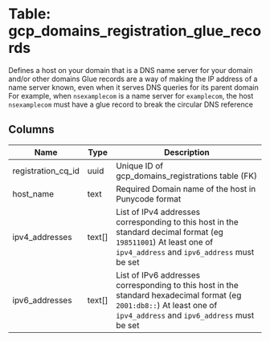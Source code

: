 
# Table: gcp_domains_registration_glue_records
Defines a host on your domain that is a DNS name server for your domain and/or other domains Glue records are a way of making the IP address of a name server known, even when it serves DNS queries for its parent domain For example, when `nsexamplecom` is a name server for `examplecom`, the host `nsexamplecom` must have a glue record to break the circular DNS reference
## Columns
| Name        | Type           | Description  |
| ------------- | ------------- | -----  |
|registration_cq_id|uuid|Unique ID of gcp_domains_registrations table (FK)|
|host_name|text|Required Domain name of the host in Punycode format|
|ipv4_addresses|text[]|List of IPv4 addresses corresponding to this host in the standard decimal format (eg `198511001`) At least one of `ipv4_address` and `ipv6_address` must be set|
|ipv6_addresses|text[]|List of IPv6 addresses corresponding to this host in the standard hexadecimal format (eg `2001:db8::`) At least one of `ipv4_address` and `ipv6_address` must be set|
